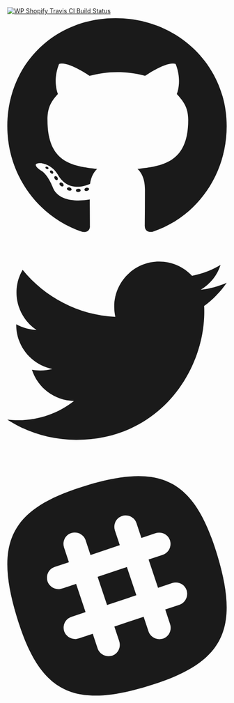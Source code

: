 <a href="https://wpshop.io?utm_medium=docs&utm_source=logo&utm_campaign=onboarding" class="docs-travis-build" target="_blank">
   <img src="https://travis-ci.com/arobbins/wp-shopify-pro.svg?token=FmC2p6cxqRrxLpZfViYm&amp;branch=master" alt="WP Shopify Travis CI Build Status">
</a>

<a href="https://github.com/wpshopify/wp-shopify" class="docs-social-link" target="_blank">
   <svg class="svg-inline--fa fa-github fa-w-16" aria-hidden="true" data-fa-processed="" data-prefix="fab" data-icon="github" role="img" xmlns="http://www.w3.org/2000/svg" viewBox="0 0 496 512"><path fill="currentColor" d="M165.9 397.4c0 2-2.3 3.6-5.2 3.6-3.3.3-5.6-1.3-5.6-3.6 0-2 2.3-3.6 5.2-3.6 3-.3 5.6 1.3 5.6 3.6zm-31.1-4.5c-.7 2 1.3 4.3 4.3 4.9 2.6 1 5.6 0 6.2-2s-1.3-4.3-4.3-5.2c-2.6-.7-5.5.3-6.2 2.3zm44.2-1.7c-2.9.7-4.9 2.6-4.6 4.9.3 2 2.9 3.3 5.9 2.6 2.9-.7 4.9-2.6 4.6-4.6-.3-1.9-3-3.2-5.9-2.9zM244.8 8C106.1 8 0 113.3 0 252c0 110.9 69.8 205.8 169.5 239.2 12.8 2.3 17.3-5.6 17.3-12.1 0-6.2-.3-40.4-.3-61.4 0 0-70 15-84.7-29.8 0 0-11.4-29.1-27.8-36.6 0 0-22.9-15.7 1.6-15.4 0 0 24.9 2 38.6 25.8 21.9 38.6 58.6 27.5 72.9 20.9 2.3-16 8.8-27.1 16-33.7-55.9-6.2-112.3-14.3-112.3-110.5 0-27.5 7.6-41.3 23.6-58.9-2.6-6.5-11.1-33.3 2.6-67.9 20.9-6.5 69 27 69 27 20-5.6 41.5-8.5 62.8-8.5s42.8 2.9 62.8 8.5c0 0 48.1-33.6 69-27 13.7 34.7 5.2 61.4 2.6 67.9 16 17.7 25.8 31.5 25.8 58.9 0 96.5-58.9 104.2-114.8 110.5 9.2 7.9 17 22.9 17 46.4 0 33.7-.3 75.4-.3 83.6 0 6.5 4.6 14.4 17.3 12.1C428.2 457.8 496 362.9 496 252 496 113.3 383.5 8 244.8 8zM97.2 352.9c-1.3 1-1 3.3.7 5.2 1.6 1.6 3.9 2.3 5.2 1 1.3-1 1-3.3-.7-5.2-1.6-1.6-3.9-2.3-5.2-1zm-10.8-8.1c-.7 1.3.3 2.9 2.3 3.9 1.6 1 3.6.7 4.3-.7.7-1.3-.3-2.9-2.3-3.9-2-.6-3.6-.3-4.3.7zm32.4 35.6c-1.6 1.3-1 4.3 1.3 6.2 2.3 2.3 5.2 2.6 6.5 1 1.3-1.3.7-4.3-1.3-6.2-2.2-2.3-5.2-2.6-6.5-1zm-11.4-14.7c-1.6 1-1.6 3.6 0 5.9 1.6 2.3 4.3 3.3 5.6 2.3 1.6-1.3 1.6-3.9 0-6.2-1.4-2.3-4-3.3-5.6-2z"></path></svg>
</a>

<a href="https://twitter.com/wpshopify" class="docs-social-link" target="_blank">
   <svg class="svg-inline--fa fa-twitter fa-w-16" aria-hidden="true" data-fa-processed="" data-prefix="fab" data-icon="twitter" role="img" xmlns="http://www.w3.org/2000/svg" viewBox="0 0 512 512"><path fill="currentColor" d="M459.37 151.716c.325 4.548.325 9.097.325 13.645 0 138.72-105.583 298.558-298.558 298.558-59.452 0-114.68-17.219-161.137-47.106 8.447.974 16.568 1.299 25.34 1.299 49.055 0 94.213-16.568 130.274-44.832-46.132-.975-84.792-31.188-98.112-72.772 6.498.974 12.995 1.624 19.818 1.624 9.421 0 18.843-1.3 27.614-3.573-48.081-9.747-84.143-51.98-84.143-102.985v-1.299c13.969 7.797 30.214 12.67 47.431 13.319-28.264-18.843-46.781-51.005-46.781-87.391 0-19.492 5.197-37.36 14.294-52.954 51.655 63.675 129.3 105.258 216.365 109.807-1.624-7.797-2.599-15.918-2.599-24.04 0-57.828 46.782-104.934 104.934-104.934 30.213 0 57.502 12.67 76.67 33.137 23.715-4.548 46.456-13.32 66.599-25.34-7.798 24.366-24.366 44.833-46.132 57.827 21.117-2.273 41.584-8.122 60.426-16.243-14.292 20.791-32.161 39.308-52.628 54.253z"></path></svg>
</a>

<a href="https://wpshop.io/purchase?utm_medium=docs&utm_source=logo&utm_campaign=onboarding" class="docs-social-link gtm-link-support" target="_blank">
   <svg class="svg-inline--fa fa-slack fa-w-14" aria-hidden="true" data-fa-processed="" data-prefix="fab" data-icon="slack" role="img" xmlns="http://www.w3.org/2000/svg" viewBox="0 0 448 512"><path fill="currentColor" d="M244.2 217.5l19.3 57.7-59.8 20-19.3-57.7 59.8-20zm41.4 243.7C131.6 507.4 65 471.6 18.8 317.6S8.4 97 162.4 50.8C316.4 4.6 383 40.4 429.2 194.4c46.2 154 10.4 220.6-143.6 266.8zM366.2 265c-3.9-12.2-17.2-18.6-29.4-14.7l-29 9.7-19.3-57.7 29-9.7c12.2-3.9 18.6-17.2 14.7-29.4-3.9-12.2-17.2-18.6-29.4-14.7l-29 9.7-10-30.1c-3.9-12.2-17.2-18.6-29.4-14.7-12.2 3.9-18.6 17.2-14.7 29.4l10 30.1-59.8 20.1-10-30.1c-3.9-12.2-17.2-18.6-29.4-14.7-12.2 3.9-18.6 17.2-14.7 29.4l10 30.1-29 9.7c-12.2 3.9-18.6 17.2-14.7 29.4 3.2 9.3 12.2 15.4 21.5 15.8 4.3.6 7.7-1 36.9-10.7l19.3 57.7-29 9.7c-12.2 3.9-18.6 17.2-14.7 29.4 3.2 9.3 12.2 15.4 21.5 15.8 4.3.6 7.7-1 36.9-10.7l10 30.1c3.7 10.8 15.8 18.6 29.4 14.7 12.2-3.9 18.6-17.2 14.7-29.4l-10-30.1 59.8-20.1 10 30.1c3.7 10.8 15.8 18.6 29.4 14.7 12.2-3.9 18.6-17.2 14.7-29.4l-10-30.1 29-9.7c12.2-4.2 18.6-17.5 14.7-29.6z"></path></svg>
</a>
